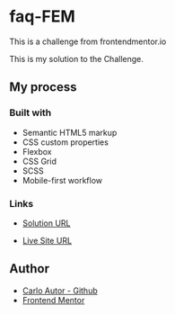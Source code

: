 # faq-FEM
 This is a challenge from frontendmentor.io
 
 This is my solution to the Challenge.
 
 ## My process
 
 ### Built with
- Semantic HTML5 markup
- CSS custom properties
- Flexbox
- CSS Grid
- SCSS
- Mobile-first workflow

### Links

- [Solution URL](https://www.frontendmentor.io/solutions/responsive-faqs-page-mobilefirst-workflow-semantic-html-TS5rXiBnoV)

- [Live Site URL](https://a14313.github.io/faq-FEM/dist)

## Author
- [Carlo Autor - Github](https://github.com/A14313)
- [Frontend Mentor](https://www.frontendmentor.io/profile/A14313)